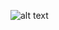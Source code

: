![alt text](https://github.com/akrom1kas/website-test/blob/main/akrom1kas.github.io_Baker-website_index.html.png)

